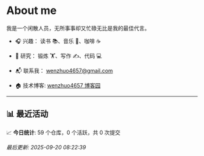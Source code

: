 # About me

我是一个闲散人员，无所事事却又忙碌无比是我的最佳代言。

- 🎧 兴趣： 读书 📚、音乐 🎵、咖啡 ☕  
- 🧪 研究： 锻炼 🏋️、写作 ✍️、代码 💻  

- 📬 联系我： wenzhuo4657@gmail.com  
- 🏠 技术博客:  [wenzhuo4657 博客园](https://www.cnblogs.com/wenzhuo4657)
---

## 📊 最近活动

📈 **今日统计**: 59 个仓库，0 个活跃，共 0 次提交


*最后更新: 2025-09-20 08:22:39*
